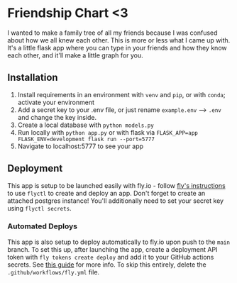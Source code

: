 # Friendship Chart <3

I wanted to make a family tree of all my friends because I was confused about how we all knew each other. This is more or less what I came up with. It's a little flask app where you can type in your friends and how they know each other, and it'll make a little graph for you.

## Installation

1. Install requirements in an environment with `venv` and `pip`, or with `conda`; activate your environment
1. Add a secret key to your .env file, or just rename `example.env` --> `.env` and change the key inside.
1. Create a local database with `python models.py`
1. Run locally with `python app.py` or with flask via `FLASK_APP=app FLASK_ENV=development flask run --port=5777`
1. Navigate to localhost:5777 to see your app

## Deployment

This app is setup to be launched easily with fly.io - follow [fly's instructions](https://fly.io/docs/languages-and-frameworks/python/#launch-your-fly-app) to use `flyctl` to create and deploy an app. Don't forget to create an attached postgres instance! You'll additionally need to set your secret key using `flyctl secrets`.

### Automated Deploys

This app is also setup to deploy automatically to fly.io upon push to the `main` branch. To set this up, after launching the app, create a deployment API token with `fly tokens create deploy` and add it to your GitHub actions secrets. See [this guide](https://fly.io/docs/app-guides/continuous-deployment-with-github-actions/) for more info. To skip this entirely, delete the `.github/workflows/fly.yml` file.
